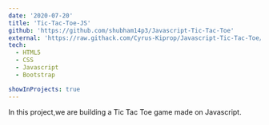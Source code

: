 ```yaml
---
date: '2020-07-20'
title: 'Tic-Tac-Toe-JS'
github: 'https://github.com/shubham14p3/Javascript-Tic-Tac-Toe'
external: 'https://raw.githack.com/Cyrus-Kiprop/Javascript-Tic-Tac-Toe/master/index.html'
tech:
  - HTML5
  - CSS
  - Javascript
  - Bootstrap

showInProjects: true
---
```


In this project,we are building a Tic Tac Toe game made on Javascript.
